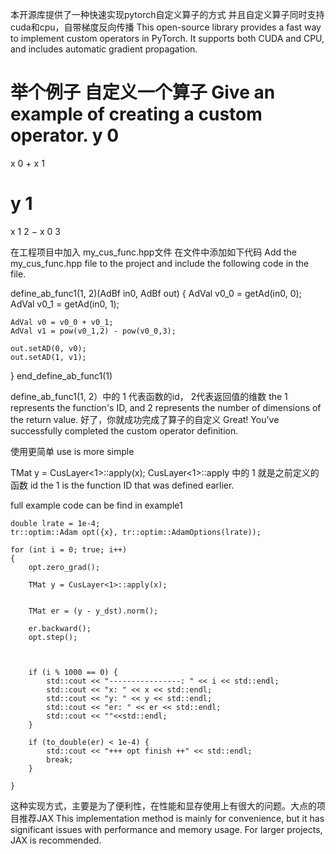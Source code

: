 本开源库提供了一种快速实现pytorch自定义算子的方式
并且自定义算子同时支持cuda和cpu，自带梯度反向传播
This open-source library provides a fast way to implement custom operators in PyTorch.
It supports both CUDA and CPU, and includes automatic gradient propagation.

举个例子 自定义一个算子
Give an example of creating a custom operator.
y
0
=
x
0
+
x
1

y
1
=
x
1
2
−
x
0
3

在工程项目中加入 my_cus_func.hpp文件 在文件中添加如下代码
Add the my_cus_func.hpp file to the project and include the following code in the file.

define_ab_func1(1, 2)(AdBf in0, AdBf out)
{
	AdVal v0_0 = getAd(in0, 0);
	AdVal v0_1 = getAd(in0, 1);

	AdVal v0 = v0_0 + v0_1;
	AdVal v1 = pow(v0_1,2) - pow(v0_0,3);

	out.setAD(0, v0);
	out.setAD(1, v1);
}
end_define_ab_func1(1)

define_ab_func1(1, 2）中的 1 代表函数的id， 2代表返回值的维数
the 1 represents the function's ID, and 2 represents the number of dimensions of the return value.
好了，你就成功完成了算子的自定义 Great! You've successfully completed the custom operator definition.


使用更简单 use is more simple

TMat y = CusLayer<1>::apply(x);
CusLayer<1>::apply 中的 1 就是之前定义的函数 id the 1 is the function ID that was defined earlier.



full example code can be find in example1

	double lrate = 1e-4;
	tr::optim::Adam opt({x}, tr::optim::AdamOptions(lrate));

	for (int i = 0; true; i++)
	{
		opt.zero_grad();

		TMat y = CusLayer<1>::apply(x);


		TMat er = (y - y_dst).norm();

		er.backward();
		opt.step();

		

		if (i % 1000 == 0) {
			std::cout << "----------------: " << i << std::endl;
			std::cout << "x: " << x << std::endl;
			std::cout << "y: " << y << std::endl;
			std::cout << "er: " << er << std::endl;
			std::cout << ""<<std::endl;
		}

		if (to_double(er) < 1e-4) {
			std::cout << "+++ opt finish ++" << std::endl;
			break;
		}

	}


这种实现方式，主要是为了便利性，在性能和显存使用上有很大的问题。大点的项目推荐JAX
This implementation method is mainly for convenience, but it has significant issues with performance and memory usage. For larger projects, JAX is recommended.
